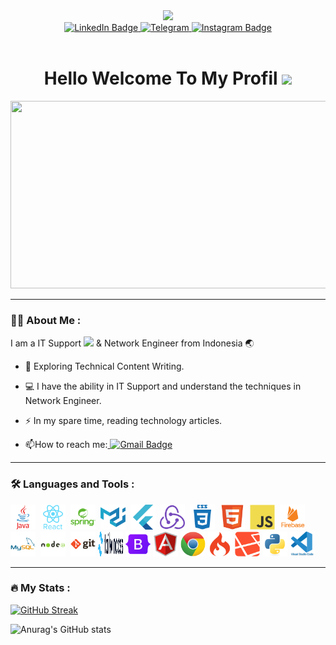 <div align="center">
<div id="header">
  <img src="https://media3.giphy.com/media/RN8FdaB6T1bkkI5n4I/giphy.gif?cid=ecf05e47ad1kwhd4zaeeu1cpk7twka1z2sdluwp7u2dx8maw&rid=giphy.gif&ct=s" width="200"/>
</div>
<div id="badges">
  <a href="https://www.linkedin.com/in/mifmrd" target="_blank">
    <img src="https://img.shields.io/badge/LinkedIn-blue?style=for-the-badge&logo=linkedin&logoColor=white" alt="LinkedIn Badge"/>
  </a>
  <a href="https://t.me/mifmrd" target="_blank">
    <img src="https://img.shields.io/badge/-Telegram-success?logo=Telegram&logoColor=white&style=for-the-badge" alt="Telegram"/>
  </a>
  <a href="https://www.instagram.com/mifmrd" target="_blank">
    <img src="https://img.shields.io/badge/-Instagram-blue?logo=Instagram&logoColor=white&style=for-the-badge" alt="Instagram Badge"/>
  </a>
</div>
<img src="https://komarev.com/ghpvc/?username=mifmrd&style=flat-square&color=red" alt=""/>
<h1>
  Hello Welcome To My Profil 
  <img src="https://media.giphy.com/media/hvRJCLFzcasrR4ia7z/giphy.gif" width="30px"/>
</h1>
</div>

<div align="center">
  <img src="https://media1.giphy.com/media/RbDKaczqWovIugyJmW/giphy.gif?cid=ecf05e47iippoh99vhdy9wwrd5bcurkho8qu3at14o44or42&rid=giphy.gif&ct=g" width="600" height="300"/>
</div>

---

### :man_technologist: About Me :
I am a IT Support <img src="https://media.giphy.com/media/WUlplcMpOCEmTGBtBW/giphy.gif" width="30"> & Network Engineer from Indonesia :earth_asia:
- :seedling: Exploring Technical Content Writing.

- :computer: I have the ability in IT Support and understand the techniques in Network Engineer.

- :zap: In my spare time, reading technology articles.

- :mailbox:How to reach me:<a href="mailto:mifmrd@gmail.com?subject=Tanya%20Github&body=Saya%20Berkunjung%20Ke%20Github%20Anda" target="_blank">
    <img src="https://img.shields.io/badge/-Gmail-white?style=flat&logo=Gmail&logoColor=dark" alt="Gmail Badge"/>
  </a>
  
---

### :hammer_and_wrench: Languages and Tools :
<div>
  <img src="https://github.com/devicons/devicon/blob/master/icons/java/java-original-wordmark.svg" title="Java" alt="Java" width="40" height="40"/>&nbsp;
  <img src="https://github.com/devicons/devicon/blob/master/icons/react/react-original-wordmark.svg" title="React" alt="React" width="40" height="40"/>&nbsp;
  <img src="https://github.com/devicons/devicon/blob/master/icons/spring/spring-original-wordmark.svg" title="Spring" alt="Spring" width="40" height="40"/>&nbsp;
  <img src="https://github.com/devicons/devicon/blob/master/icons/materialui/materialui-original.svg" title="Material UI" alt="Material UI" width="40" height="40"/>&nbsp;
  <img src="https://github.com/devicons/devicon/blob/master/icons/flutter/flutter-original.svg" title="Flutter" alt="Flutter" width="40" height="40"/>&nbsp;
  <img src="https://github.com/devicons/devicon/blob/master/icons/redux/redux-original.svg" title="Redux" alt="Redux " width="40" height="40"/>&nbsp;
  <img src="https://github.com/devicons/devicon/blob/master/icons/css3/css3-plain-wordmark.svg"  title="CSS3" alt="CSS" width="40" height="40"/>&nbsp;
  <img src="https://github.com/devicons/devicon/blob/master/icons/html5/html5-original.svg" title="HTML5" alt="HTML" width="40" height="40"/>&nbsp;
  <img src="https://github.com/devicons/devicon/blob/master/icons/javascript/javascript-original.svg" title="JavaScript" alt="JavaScript" width="40" height="40"/>&nbsp;
  <img src="https://github.com/devicons/devicon/blob/master/icons/firebase/firebase-plain-wordmark.svg" title="Firebase" alt="Firebase" width="40" height="40"/>&nbsp;
  <img src="https://github.com/devicons/devicon/blob/master/icons/mysql/mysql-original-wordmark.svg" title="MySQL"  alt="MySQL" width="40" height="40"/>&nbsp;
  <img src="https://github.com/devicons/devicon/blob/master/icons/nodejs/nodejs-original-wordmark.svg" title="NodeJS" alt="NodeJS" width="40" height="40"/>&nbsp;
  <img src="https://github.com/devicons/devicon/blob/master/icons/git/git-original-wordmark.svg" title="Git" **alt="Git" width="40" height="40"/>
  <img src="https://github.com/devicons/devicon/blob/master/icons/tailwindcss/tailwindcss-original-wordmark.svg" title="Tailwindcss" **alt="Tailwindcss" width="40" height="40"/>
  <img src="https://github.com/devicons/devicon/blob/master/icons/bootstrap/bootstrap-original.svg" title="Bootstrap" **alt="Bootstrap" width="40" height="40"/>
  <img src="https://github.com/devicons/devicon/blob/master/icons/angularjs/angularjs-original.svg" title="angularjs" **alt="angularjs" width="40" height="40"/>
  <img src="https://github.com/devicons/devicon/blob/master/icons/chrome/chrome-original.svg" title="chrome" **alt="chrome" width="40" height="40"/>
  <img src="https://github.com/devicons/devicon/blob/master/icons/codeigniter/codeigniter-plain.svg" title="codeigniter" **alt="codeigniter" width="40" height="40"/>
  <img src="https://github.com/devicons/devicon/blob/master/icons/laravel/laravel-plain.svg" title="laravel" **alt="laravel" width="40" height="40"/>
  <img src="https://github.com/devicons/devicon/blob/master/icons/python/python-original.svg" title="python" **alt="python" width="40" height="40"/>
  <img src="https://github.com/devicons/devicon/blob/master/icons/vscode/vscode-original-wordmark.svg" title="vscode" **alt="vscode" width="40" height="40"/>    
</div>

---

### :fire: My Stats :

[![GitHub Streak](http://github-readme-streak-stats.herokuapp.com?user=mifmrd&theme=omni&date_format=j%20M%5B%20Y%5D)](https://git.io/streak-stats)

<div>

![Anurag's GitHub stats](https://github-readme-stats.vercel.app/api?username=mifmrd&show_icons=true&theme=tokyonight)
</div>
